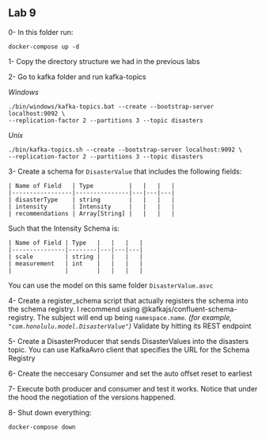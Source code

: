 ## Lab 9

0- In this folder run:

```
docker-compose up -d
```

1- Copy the directory structure we had in the previous labs

2- Go to kafka folder and run kafka-topics

*Windows*

```
./bin/windows/kafka-topics.bat --create --bootstrap-server localhost:9092 \
--replication-factor 2 --partitions 3 --topic disasters
```

*Unix*

```
./bin/kafka-topics.sh --create --bootstrap-server localhost:9092 \
--replication-factor 2 --partitions 3 --topic disasters
```

3- Create a schema for `DisasterValue` that includes the following fields:

```
| Name of Field   | Type          |   |   |   |
|-----------------|---------------|---|---|---|
| disasterType    | string        |   |   |   |
| intensity       | Intensity     |   |   |   |
| recommendations | Array[String] |   |   |   |
```

Such that the Intensity Schema is:

```
| Name of Field | Type   |   |   |   |
|---------------|--------|---|---|---|
| scale         | string |   |   |   |
| measurement   | int    |   |   |   |
|               |        |   |   |   |
```

You can use the model on this same folder `DisasterValue.asvc`

4- Create a register_schema script that actually registers the schema into the schema registry. I recommend using @kafkajs/confluent-schema-registry. The subject will end up being `namespace.name`. _(for example, `"com.honolulu.model.DisasterValue"`)_
Validate by hitting its REST endpoint

5- Create a DisasterProducer that sends DisasterValues into the disasters topic. You can use KafkaAvro client that specifies the URL for the Schema Registry

6- Create the neccesary Consumer and set the auto offset reset to earliest

7- Execute both producer and consumer and test it works. Notice that under the hood the negotiation of the versions happened.

8- Shut down everything:

```
docker-compose down
```

